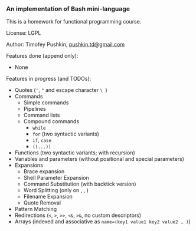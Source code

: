 ### An implementation of Bash mini-language

This is a homework for functional programming course.

License: LGPL

Author: Timofey Pushkin, pushkin.td@gmail.com

Features done (append only):

- None

Features in progress (and TODOs):

- Quotes (`'`, `"` and escape character `\ `)
- Commands
    - Simple commands
    - Pipelines
    - Command lists
    - Compound commands
        - `while`
        - `for` (two syntactic variants)
        - `if`, `case`
        - `((...))`
- Functions (two syntactic variants; with recursion)
- Variables and parameters (without positional and special parameters)
- Expansions
    - Brace expansion
    - Shell Parameter Expansion
    - Command Substitution (with backtick version)
    - Word Splitting (only on <space>, <tab>, <newline>)
    - Filename Expansion
    - Quote Removal
- Pattern Matching
- Redirections (`<`, `>`, `>>`, `<&`, `>&`, no custom descriptors)
- Arrays (indexed and associative as `name=(key1 value1 key2 value2 … )`)
